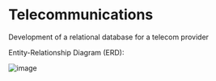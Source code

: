 # Telecommunications
Development of a relational database for a telecom provider

Entity-Relationship Diagram (ERD):

![image](https://user-images.githubusercontent.com/99885124/154703635-545f1a55-834a-4009-9545-6ccb7d6634fd.png)
